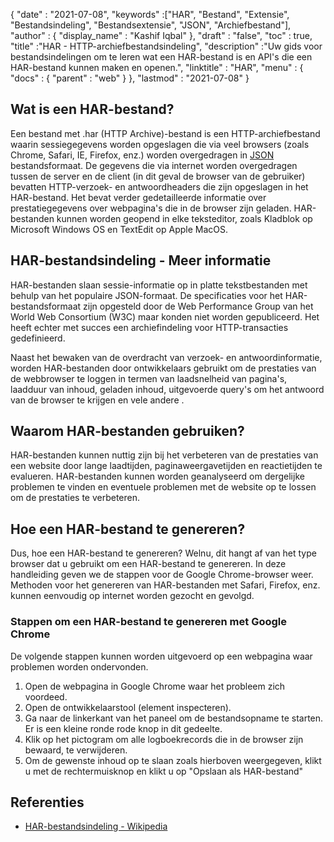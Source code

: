 {
  "date" : "2021-07-08",
  "keywords" :["HAR", "Bestand", "Extensie", "Bestandsindeling", "Bestandsextensie", "JSON", "Archiefbestand"],
  "author" : {
    "display_name" : "Kashif Iqbal"
},
  "draft" : "false",
  "toc" : true,
  "title" :"HAR - HTTP-archiefbestandsindeling",
  "description" :"Uw gids voor bestandsindelingen om te leren wat een HAR-bestand is en API's die een HAR-bestand kunnen maken en openen.",
  "linktitle" : "HAR",
  "menu" : {
    "docs" : {
      "parent" : "web"
}
},
  "lastmod" : "2021-07-08"
}

## Wat is een HAR-bestand?

Een bestand met .har (HTTP Archive)-bestand is een HTTP-archiefbestand waarin sessiegegevens worden opgeslagen die via veel browsers (zoals Chrome, Safari, IE, Firefox, enz.) worden overgedragen in [JSON](/nl/web/json/) bestandsformaat. De gegevens die via internet worden overgedragen tussen de server en de client (in dit geval de browser van de gebruiker) bevatten HTTP-verzoek- en antwoordheaders die zijn opgeslagen in het HAR-bestand. Het bevat verder gedetailleerde informatie over prestatiegegevens over webpagina's die in de browser zijn geladen. HAR-bestanden kunnen worden geopend in elke teksteditor, zoals Kladblok op Microsoft Windows OS en TextEdit op Apple MacOS.

## HAR-bestandsindeling - Meer informatie

HAR-bestanden slaan sessie-informatie op in platte tekstbestanden met behulp van het populaire JSON-formaat. De specificaties voor het HAR-bestandsformaat zijn opgesteld door de Web Performance Group van het World Web Consortium (W3C) maar konden niet worden gepubliceerd. Het heeft echter met succes een archiefindeling voor HTTP-transacties gedefinieerd.

Naast het bewaken van de overdracht van verzoek- en antwoordinformatie, worden HAR-bestanden door ontwikkelaars gebruikt om de prestaties van de webbrowser te loggen in termen van laadsnelheid van pagina's, laadduur van inhoud, geladen inhoud, uitgevoerde query's om het antwoord van de browser te krijgen en vele andere .

## Waarom HAR-bestanden gebruiken?

HAR-bestanden kunnen nuttig zijn bij het verbeteren van de prestaties van een website door lange laadtijden, paginaweergavetijden en reactietijden te evalueren. HAR-bestanden kunnen worden geanalyseerd om dergelijke problemen te vinden en eventuele problemen met de website op te lossen om de prestaties te verbeteren.

## Hoe een HAR-bestand te genereren?

Dus, hoe een HAR-bestand te genereren? Welnu, dit hangt af van het type browser dat u gebruikt om een HAR-bestand te genereren. In deze handleiding geven we de stappen voor de Google Chrome-browser weer. Methoden voor het genereren van HAR-bestanden met Safari, Firefox, enz. kunnen eenvoudig op internet worden gezocht en gevolgd.

### Stappen om een HAR-bestand te genereren met Google Chrome

De volgende stappen kunnen worden uitgevoerd op een webpagina waar problemen worden ondervonden.

1. Open de webpagina in Google Chrome waar het probleem zich voordeed.
1. Open de ontwikkelaarstool (element inspecteren).
1. Ga naar de linkerkant van het paneel om de bestandsopname te starten. Er is een kleine ronde rode knop in dit gedeelte.
1. Klik op het pictogram om alle logboekrecords die in de browser zijn bewaard, te verwijderen.
1. Om de gewenste inhoud op te slaan zoals hierboven weergegeven, klikt u met de rechtermuisknop en klikt u op "Opslaan als HAR-bestand"

## Referenties

* [HAR-bestandsindeling - Wikipedia](https://en.wikipedia.org/wiki/HAR_(file_format))

